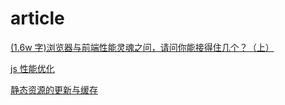 <!--
 * @Author: your name
 * @Date: 2020-02-03 21:50:34
 * @LastEditTime : 2020-02-03 22:04:13
 * @LastEditors  : Please set LastEditors
 * @Description: In User Settings Edit
 * @FilePath: \lib\README\性能优化\article.md
 -->

# article

[(1.6w 字)浏览器与前端性能灵魂之问，请问你能接得住几个？（上）](https://juejin.im/post/5df5bcea6fb9a016091def69#comment "性能优化")

[js 性能优化](https://blog.csdn.net/qq_23303245/article/details/80735144 "js性能优化")

[静态资源的更新与缓存](https://www.cnblogs.com/zhuwenlubin/p/5681142.html)
